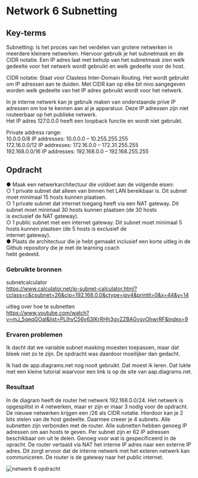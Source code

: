 # Network 6 Subnetting


## Key-terms
Subnetting: Is het proces van het verdelen van grotere netwerken in meerdere kleinere netwerken. Hiervoor gebruik je het subnetmask en de CIDR notatie. Een IP adres laat met behulp van het subnetmask zien welk gedeelte voor het netwerk wordt gebruikt en welk gedeelte voor de host. 

CIDR notatie: Staat voor Clasless Inter-Domain Routing. Het wordt gebruikt om IP adressen aan te duiden. Met CIDR kan op elke bit nivo aangegeven worden welk gedeelte van het IP adres gebruikt wordt voor het netwerk.   

In je interne netwerk kan je gebruik maken van onderstaande prive IP adressen om toe te kennen aan al je apparatuur. Deze IP adressen zijn niet routeerbaar op het publieke netwerk.   
Het IP adres 127.0.0.0 heeft een loopback functie en wordt niet gebruikt. 

Private address range:   
10.0.0.0/8 IP addresses: 10.0.0.0 – 10.255.255.255  
172.16.0.0/12 IP addresses: 172.16.0.0 – 172.31.255.255    
192.168.0.0/16 IP addresses: 192.168.0.0 – 192.168.255.255





## Opdracht
●	Maak een netwerkarchitectuur die voldoet aan de volgende eisen:  
○	1 private subnet dat alleen van binnen het LAN bereikbaar is. Dit subnet moet minimaal 15 hosts kunnen plaatsen.  
○	1 private subnet dat internet toegang heeft via een NAT gateway. Dit subnet moet minimaal 30 hosts kunnen plaatsen (de 30 hosts  
    is exclusief de NAT gateway).  
○	1 public subnet met een internet gateway. Dit subnet moet minimaal 5 hosts kunnen plaatsen (de 5 hosts is exclusief de   
    internet gateway).  
●	Plaats de architectuur die je hebt gemaakt inclusief een korte uitleg in de Github repository die je met de learning coach   
    hebt gedeeld.


### Gebruikte bronnen
subnetcalculator  
https://www.calculator.net/ip-subnet-calculator.html?cclass=c&csubnet=26&cip=192.168.0.0&ctype=ipv4&printit=0&x=44&y=14

uitleg over hoe te subnetten  
https://www.youtube.com/watch?v=mJ_5qeqGOaI&list=PLIhvC56v63IKrRHh3gvZZBAGvsvOhwrRF&index=9

### Ervaren problemen
Ik dacht dat we variable subnet masking moesten toepassen, maar dat bleek niet zo te zijn. De opdracht was daardoor moeilijker dan gedacht.

Ik had de app.diagrams.net nog nooit gebruikt. Dat moest ik leren. Dat lukte met een kleine tutorial waarvoor een link is op de site van aap.diagrams.net.   

### Resultaat  

In de diagram heeft de router het netwerk 192.168.0.0/24. Het netwerk is opgesplitst in 4 netwerken, maar er zijn er maar 3 nodig voor de opdracht. De nieuwe netwerken krijgen een /26 als CIDR notatie. Hierdoor kan je 2 bits stelen van de host gedeelte. Daarmee creeer je 4 subnets. Alle subnetten zijn verbonden met de router. Alle subnetten hebben genoeg IP adressen om aan hosts te geven. Per subnet zijn  er 62 IP adressen beschikbaar om uit te delen. Genoeg voor wat is gespecificeerd in de opracht. De router vertaald via NAT het interne IP adres naar een externe IP adres. Dit zorgt ervoor dat de interne netwerk met het exteren netwerk kan communiceren. De router is de gateway naar het public internet. 


![netwerk 6 opdracht](https://user-images.githubusercontent.com/123589199/232451648-d8e08495-c537-45f1-9f78-e1fea6d50103.png)

